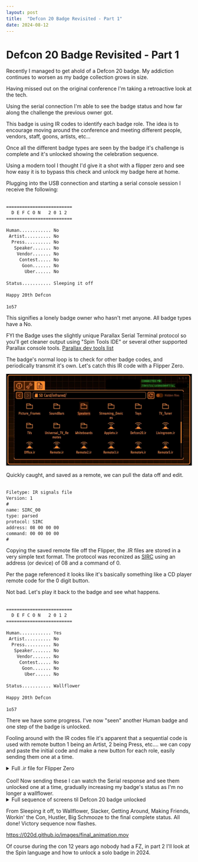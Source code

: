 ```yaml
---
layout: post
title:  "Defcon 20 Badge Revisited - Part 1"
date: 2024-08-12
---
```

# Defcon 20 Badge Revisited - Part 1

Recently I managed to get ahold of a Defcon 20 badge. My addiction continues to worsen as my badge collection grows in size. 

Having missed out on the original conference I'm taking a retroactive look at the tech. 

Using the serial connection I'm able to see the badge status and how far along the challenge the previous owner got. 

This badge is using IR codes to identify each badge role. The idea is to encourage moving around the conference and meeting different people, vendors, staff, goons, artists, etc... 

Once all the different badge types are seen by the badge it's challenge is complete and it's unlocked showing the celebration sequence. 

Using a modern tool I thought I'd give it a shot with a flipper zero and see how easy it is to bypass this check and unlock my badge here at home.

Plugging into the USB connection and starting a serial console session I receive the following:

<pre><code>
=========================
  D E F C O N   2 0 1 2
=========================

Human............ No
 Artist.......... No
  Press.......... No
   Speaker....... No
    Vendor....... No
     Contest..... No
      Goon....... No
       Uber...... No

Status........... Sleeping it off

Happy 20th Defcon

1o57
</code></pre>

This signifies a lonely badge owner who hasn't met anyone. All badge types have a No. 

FYI the Badge uses the slightly unique Parallax Serial Terminal protocol so you'll get cleaner output using "Spin Tools IDE" or several other supported Parallax console tools. [Parallax dev tools list](https://www.parallax.com/propeller-2/programming-tools/)

The badge's normal loop is to check for other badge codes, and periodically transmit it's own. Let's catch this IR code with a Flipper Zero.

![Flipper Zero screen, IR files](/images/flipper_ir_files.jpg)

Quickly caught, and saved as a remote, we can pull the data off and edit.
<pre><code>
Filetype: IR signals file
Version: 1
# 
name: SIRC_00
type: parsed
protocol: SIRC
address: 08 00 00 00
command: 00 00 00 00
# 
</code></pre>

Copying the saved remote file off the Flipper, the .IR files are stored in a very simple text format. The protocol was reconized as [SIRC](https://www.sbprojects.net/knowledge/ir/sirc.php) using an address (or device) of 08 and a command of 0. 

Per the page referenced it looks like it's basically something like a CD player remote code for the 0 digit button. 

Not bad.  Let's play it back to the badge and see what happens.

<pre><code>
=========================
  D E F C O N   2 0 1 2
=========================

Human............ Yes
 Artist.......... No
  Press.......... No
   Speaker....... No
    Vendor....... No
     Contest..... No
      Goon....... No
       Uber...... No

Status........... Wallflower

Happy 20th Defcon

1o57
</code></pre>

There we have some progress. I've now "seen" another Human badge and one step of the badge is unlocked. 

Fooling around with the IR codes file it's apparent that a sequential code is used with remote button 1 being an Artist, 2 being Press, etc.... we can copy and paste the initial code and make a new button for each role, easily sending them one at a time.

<details><summary>Full .ir file for Flipper Zero</summary>
<pre><code>
Filetype: IR signals file
Version: 1
#
name: Human
type: parsed
protocol: SIRC
address: 08 00 00 00
command: 00 00 00 00
#
name: Artist
type: parsed
protocol: SIRC
address: 08 00 00 00
command: 01 00 00 00
#
name: Press
type: parsed
protocol: SIRC
address: 08 00 00 00
command: 02 00 00 00
#
name: Speaker
type: parsed
protocol: SIRC
address: 08 00 00 00
command: 03 00 00 00
#
name: Vendor
type: parsed
protocol: SIRC
address: 08 00 00 00
command: 04 00 00 00
#
name: Contest
type: parsed
protocol: SIRC
address: 08 00 00 00
command: 05 00 00 00
#
name: Goon
type: parsed
protocol: SIRC
address: 08 00 00 00
command: 06 00 00 00
#
name: Uber
type: parsed
protocol: SIRC
address: 08 00 00 00
command: 07 00 00 00
</code></pre>
</details>
</br>
Cool!  Now sending these I can watch the Serial response and see them unlocked one at a time, gradually increasing my badge's status as I'm no longer a wallflower.



<details><summary>Full sequence of screens til Defcon 20 badge unlocked</summary>

```

=========================
  D E F C O N   2 0 1 2
=========================

Human............ Yes
 Artist.......... Yes
  Press.......... No
   Speaker....... No
    Vendor....... No
     Contest..... No
      Goon....... No
       Uber...... No

Status........... Slacker

Happy 20th Defcon

1o57

=========================
  D E F C O N   2 0 1 2
=========================

Human............ Yes
 Artist.......... Yes
  Press.......... Yes
   Speaker....... No
    Vendor....... No
     Contest..... No
      Goon....... No
       Uber...... No

Status........... Getting Around

Happy 20th Defcon

1o57

=========================
  D E F C O N   2 0 1 2
=========================

Human............ Yes
 Artist.......... Yes
  Press.......... Yes
   Speaker....... Yes
    Vendor....... No
     Contest..... No
      Goon....... No
       Uber...... No

Status........... Making Friends

Happy 20th Defcon

1o57

=========================
  D E F C O N   2 0 1 2
=========================

Human............ Yes
 Artist.......... Yes
  Press.......... Yes
   Speaker....... Yes
    Vendor....... Yes
     Contest..... No
      Goon....... No
       Uber...... No

Status........... Workin' the Con

Happy 20th Defcon

1o57

=========================
  D E F C O N   2 0 1 2
=========================

Human............ Yes
 Artist.......... Yes
  Press.......... Yes
   Speaker....... Yes
    Vendor....... Yes
     Contest..... Yes
      Goon....... No
       Uber...... No

Status........... Hustler

Happy 20th Defcon

1o57

=========================
  D E F C O N   2 0 1 2
=========================

Human............ Yes
 Artist.......... Yes
  Press.......... Yes
   Speaker....... Yes
    Vendor....... Yes
     Contest..... Yes
      Goon....... Yes
       Uber...... No

Status........... Big Schmooze

Happy 20th Defcon

1o57

=========================
  D E F C O N   2 0 1 2
=========================

Human............ Yes
 Artist.......... Yes
  Press.......... Yes
   Speaker....... Yes
    Vendor....... Yes
     Contest..... Yes
      Goon....... Yes
       Uber...... Yes

Status........... You are now 31337, well at least you've seen all badge types.  CODE: 10571089
Or fher gb qevax lbhe Binygvar.
Happy 20th Defcon

1o57
```
</pre></details>


From Sleeping it off, to Wallflower, Slacker, Getting Around, Making Friends, Workin' the Con, Hustler, Big Schmooze to the final complete status.
All done!  Victory sequence now flashes. 

https://020d.github.io/images/final_animation.mov

Of course during the con 12 years ago nobody had a FZ, in part 2 I'll look at the Spin language and how to unlock a solo badge in 2024.
